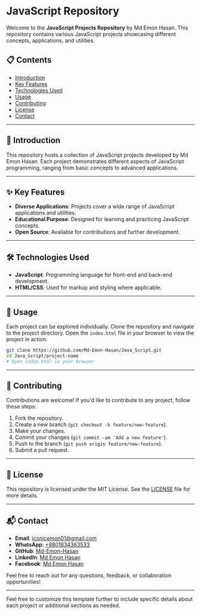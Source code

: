 # JavaScript Repository

Welcome to the **JavaScript Projects Repository** by Md Emon Hasan. This repository contains various JavaScript projects showcasing different concepts, applications, and utilities.

## 📋 Contents

- [Introduction](#introduction)
- [Key Features](#key-features)
- [Technologies Used](#technologies-used)
- [Usage](#usage)
- [Contributing](#contributing)
- [License](#license)
- [Contact](#contact)

---

## 📖 Introduction

This repository hosts a collection of JavaScript projects developed by Md Emon Hasan. Each project demonstrates different aspects of JavaScript programming, ranging from basic concepts to advanced applications.

---

## ✨ Key Features

- **Diverse Applications**: Projects cover a wide range of JavaScript applications and utilities.
- **Educational Purpose**: Designed for learning and practicing JavaScript concepts.
- **Open Source**: Available for contributions and further development.

---

## 🛠️ Technologies Used

- **JavaScript**: Programming language for front-end and back-end development.
- **HTML/CSS**: Used for markup and styling where applicable.

---

## 🚀 Usage

Each project can be explored individually. Clone the repository and navigate to the project directory. Open the `index.html` file in your browser to view the project in action.

```bash
git clone https://github.com/Md-Emon-Hasan/Java_Script.git
cd Java_Script/project-name
# Open index.html in your browser
```

---

## 🤝 Contributing

Contributions are welcome! If you'd like to contribute to any project, follow these steps:

1. Fork the repository.
2. Create a new branch (`git checkout -b feature/new-feature`).
3. Make your changes.
4. Commit your changes (`git commit -am 'Add a new feature'`).
5. Push to the branch (`git push origin feature/new-feature`).
6. Submit a pull request.

---

## 📜 License

This repository is licensed under the MIT License. See the [LICENSE](LICENSE) file for more details.

---

## 📬 Contact

- **Email**: [iconicemon01@gmail.com](mailto:iconicemon01@gmail.com)
- **WhatsApp**: [+8801834363533](https://wa.me/8801834363533)
- **GitHub**: [Md-Emon-Hasan](https://github.com/Md-Emon-Hasan)
- **LinkedIn**: [Md Emon Hasan](https://www.linkedin.com/in/md-emon-hasan)
- **Facebook**: [Md Emon Hasan](https://www.facebook.com/mdemon.hasan2001/)

Feel free to reach out for any questions, feedback, or collaboration opportunities!

---

Feel free to customize this template further to include specific details about each project or additional sections as needed.
